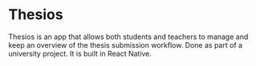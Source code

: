 # Thesios
Thesios is an app that allows both students and teachers to manage and keep an overview of the thesis submission workflow. Done as part of a university project. It is built in React Native.
